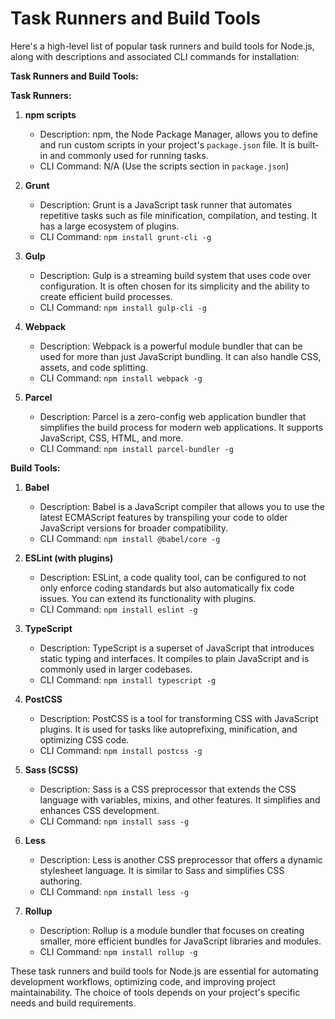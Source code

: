 # Task Runners and Build Tools

Here's a high-level list of popular task runners and build tools for Node.js, along with descriptions and associated CLI commands for installation:

**Task Runners and Build Tools:**

**Task Runners:**

1. **npm scripts**
   - Description: npm, the Node Package Manager, allows you to define and run custom scripts in your project's `package.json` file. It is built-in and commonly used for running tasks.
   - CLI Command: N/A (Use the scripts section in `package.json`)

2. **Grunt**
   - Description: Grunt is a JavaScript task runner that automates repetitive tasks such as file minification, compilation, and testing. It has a large ecosystem of plugins.
   - CLI Command: `npm install grunt-cli -g`

3. **Gulp**
   - Description: Gulp is a streaming build system that uses code over configuration. It is often chosen for its simplicity and the ability to create efficient build processes.
   - CLI Command: `npm install gulp-cli -g`

4. **Webpack**
   - Description: Webpack is a powerful module bundler that can be used for more than just JavaScript bundling. It can also handle CSS, assets, and code splitting.
   - CLI Command: `npm install webpack -g`

5. **Parcel**
   - Description: Parcel is a zero-config web application bundler that simplifies the build process for modern web applications. It supports JavaScript, CSS, HTML, and more.
   - CLI Command: `npm install parcel-bundler -g`

**Build Tools:**

1. **Babel**
   - Description: Babel is a JavaScript compiler that allows you to use the latest ECMAScript features by transpiling your code to older JavaScript versions for broader compatibility.
   - CLI Command: `npm install @babel/core -g`

2. **ESLint (with plugins)**
   - Description: ESLint, a code quality tool, can be configured to not only enforce coding standards but also automatically fix code issues. You can extend its functionality with plugins.
   - CLI Command: `npm install eslint -g`

3. **TypeScript**
   - Description: TypeScript is a superset of JavaScript that introduces static typing and interfaces. It compiles to plain JavaScript and is commonly used in larger codebases.
   - CLI Command: `npm install typescript -g`

4. **PostCSS**
   - Description: PostCSS is a tool for transforming CSS with JavaScript plugins. It is used for tasks like autoprefixing, minification, and optimizing CSS code.
   - CLI Command: `npm install postcss -g`

5. **Sass (SCSS)**
    - Description: Sass is a CSS preprocessor that extends the CSS language with variables, mixins, and other features. It simplifies and enhances CSS development.
    - CLI Command: `npm install sass -g`

6. **Less**
    - Description: Less is another CSS preprocessor that offers a dynamic stylesheet language. It is similar to Sass and simplifies CSS authoring.
    - CLI Command: `npm install less -g`

7. **Rollup**
    - Description: Rollup is a module bundler that focuses on creating smaller, more efficient bundles for JavaScript libraries and modules.
    - CLI Command: `npm install rollup -g`

These task runners and build tools for Node.js are essential for automating development workflows, optimizing code, and improving project maintainability. The choice of tools depends on your project's specific needs and build requirements.
